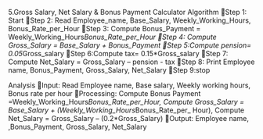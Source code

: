 5.Gross Salary, Net Salary & Bonus Payment Calculator
Algorithm
Step 1: Start
Step 2: Read Employee_name, Base_Salary, Weekly_Working_Hours, Bonus_Rate_per_Hour
Step 3: Compute Bonus_Payment = Weekly_Working_Hours*Bonus_Rate_per_Hour
Step 4: Compute Gross_Salary = Base_Salary + Bonus_Payment
Step 5:Compute pension= 0.05*Gross_salary
Step 6:Compute tax= 0.15*Gross_salary
Step 7: Compute Net_Salary = Gross_Salary – pension - tax
Step 8: Print Employee name, Bonus_Payment, Gross_Salary, Net_Salary 
Step  9:stop                   


Analysis
Input: Read Employee name, Base salary, Weekly working hours, Bonus rate per hour
Processing: Compute Bonus Payment =Weekly_Working_Hours*Bonus_Rate_per_Hour, Compute Gross_Salary = Base_Salary + (Weekly_Working_Hours*Bonus_Rate_per_ Hour), Compute Net_Salary = Gross_Salary – (0.2*Gross_Salary)
Output: Employee name, ,Bonus_Payment, Gross_Salary, Net_Salary
